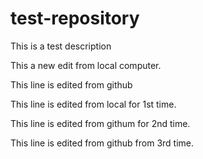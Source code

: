 # test-repository
This is a test description

This a new edit from local computer.

This line is edited from github

This line is edited from local for 1st time.

This line is edited from githum for 2nd time.

This line is edited from github from 3rd time.
